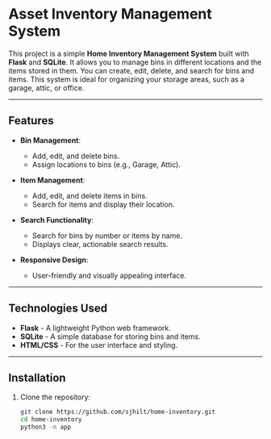 # Asset Inventory Management System

This project is a simple **Home Inventory Management System** built with **Flask** and **SQLite**. It allows you to manage bins in different locations and the items stored in them. You can create, edit, delete, and search for bins and items. This system is ideal for organizing your storage areas, such as a garage, attic, or office.

---

## Features

- **Bin Management**:
  - Add, edit, and delete bins.
  - Assign locations to bins (e.g., Garage, Attic).

- **Item Management**:
  - Add, edit, and delete items in bins.
  - Search for items and display their location.

- **Search Functionality**:
  - Search for bins by number or items by name.
  - Displays clear, actionable search results.

- **Responsive Design**:
  - User-friendly and visually appealing interface.

---

## Technologies Used

- **Flask** - A lightweight Python web framework.
- **SQLite** - A simple database for storing bins and items.
- **HTML/CSS** - For the user interface and styling.

---

## Installation

1. Clone the repository:
   ```bash
   git clone https://github.com/sjhilt/home-inventory.git
   cd home-inventory
   python3 -m app
